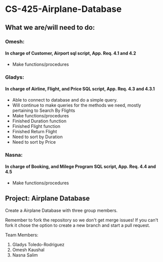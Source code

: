 # CS-425-Airplane-Database
## What we are/will need to do:

### Omesh:
#### In charge of Customer, Airport sql script, App. Req. 4.1 and 4.2
- Make functions/procedures

### Gladys:
#### In charge of Airline, Flight, and Price SQL script, App. Req. 4.3 and 4.3.1
- Able to connect to database and do a simple query.
- Will continue to make queries for the methods we need, mostly pertaining to Search By Flights
- Make functions/procedures
- Finished Duration function
- Finished Flight function
- Finished Return Flight
- Need to sort by Duration
- Need to sort by Price

### Nasna:
#### In charge of Booking, and Milege Program SQL script, App. Req. 4.4 and 4.5
- Make functions/procedures

## Project: Airplane Database
Create a Airplane Database with three group members.

Remember to fork the repository so we don't get merge issues!
If you can't fork it chose the option to create a new branch and start a pull request.

Team Members:
1) Gladys Toledo-Rodriguez
2) Omesh Kaushal
3) Nasna Salim
